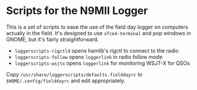 # Scripts for the N9MII Logger

This is a set of scripts to ease the use of the field day logger on computers actually in the field.   It's designed to use ``xfce4-terminal`` and pop windows in GNOME, but it's fairly straightforward.

 * ``loggerscripts-rigctld`` opens hamlib's rigctl to connect to the radio
 * ``loggerscripts-follow`` opens ``loggerlink`` in radio follow mode
 * ``loggerscripts-wsjtx`` opens ``loggerlink`` for monitoring WSJT-X for QSOs
 
Copy ``/usr/share/loggerscripts/defaults.fielddayrc`` to ``$HOME/.config/fielddayrc`` and edit appropriately.

